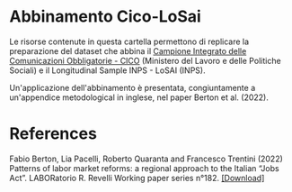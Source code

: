 # Abbinamento Cico-LoSai

Le risorse contenute in questa cartella permettono di replicare la preparazione del dataset che abbina il [Campione Integrato delle Comunicazioni Obbligatorie - CICO](http://dati.lavoro.gov.it/microdati-la-ricerca) (Ministero del Lavoro e delle Politiche Sociali) e il Longitudinal Sample INPS - LoSAI (INPS).

Un'applicazione dell'abbinamento è presentata, congiuntamente a un'appendice metodological in inglese, nel paper Berton et al. (2022).

# References
Fabio Berton, Lia Pacelli, Roberto Quaranta and Francesco Trentini (2022) Patterns of labor market reforms: a regional approach to the Italian “Jobs Act”. LABORatorio R. Revelli Working paper series n°182. [[Download]](https://www.laboratoriorevelli.it/sites/default/files/documents/papers/wp_182.pdf)
